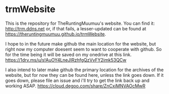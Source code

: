 # trmWebsite
This is the repository for TheRuntingMuumuu's website. You can find it: http://trm.ddns.net or, if that fails, a lesser-updated can be found at https://theruntingmuumuu.github.io/trmWebsite.

I hope to in the future make github the main location for the website, but right now my computer doesent seem to want to cooperate with github. So for the time being it will be saved on my onedrive at this link. https://1drv.ms/u/s!AuOY4LneJIRzhfgQzVvFY2imk53QCw

I also intend to later make github the primary location for the archives of the website, but for now they can be found here, unless the link goes down. If it goes down, please file an issue and i'll try to get the link back up and working ASAP. https://cloud.degoo.com/share/ZnCxiMNVAOcMwR
